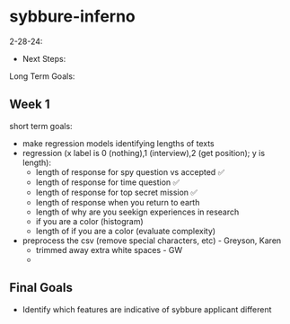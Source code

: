 # sybbure-inferno
2-28-24: 
- Next Steps: 

Long Term Goals: 

## Week 1
short term goals:
- make regression models identifying lengths of texts
- regression (x label is 0 (nothing),1 (interview),2 (get position); y is length): 
    - length of response for spy question vs accepted ✅
    - length of response for time question ✅
    - length of response for top secret mission ✅
    - length of response when you return to earth
    - length of why are you seekign experiences in research 
    - if you are a color (histogram)
    - length of if you are a color (evaluate complexity)
- preprocess the csv (remove special characters, etc) - Greyson, Karen
    - trimmed away extra white spaces - GW
    - 

## Final Goals
- Identify which features are indicative of sybbure applicant different